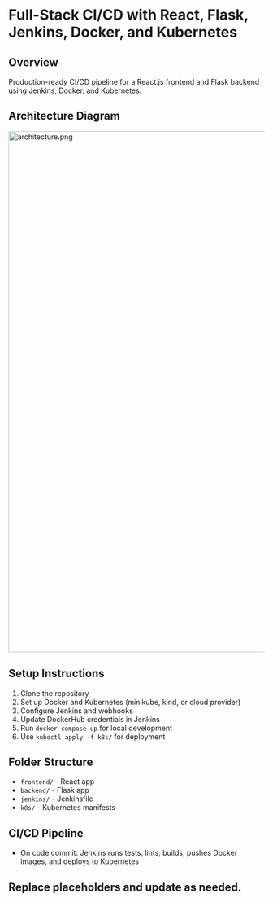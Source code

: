 # Full-Stack CI/CD with React, Flask, Jenkins, Docker, and Kubernetes

## Overview
Production-ready CI/CD pipeline for a React.js frontend and Flask backend using Jenkins, Docker, and Kubernetes.

## Architecture Diagram

<img width="1536" height="1024" alt="architecture.png" src="https://github.com/user-attachments/assets/3f1333b6-d288-4e1b-88ea-9d4be583ceb9" />


## Setup Instructions

1. Clone the repository
2. Set up Docker and Kubernetes (minikube, kind, or cloud provider)
3. Configure Jenkins and webhooks
4. Update DockerHub credentials in Jenkins
5. Run `docker-compose up` for local development
6. Use `kubectl apply -f k8s/` for deployment

## Folder Structure
- `frontend/` - React app
- `backend/` - Flask app
- `jenkins/` - Jenkinsfile
- `k8s/` - Kubernetes manifests

## CI/CD Pipeline
- On code commit: Jenkins runs tests, lints, builds, pushes Docker images, and deploys to Kubernetes

## Replace placeholders and update as needed.

